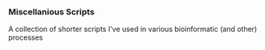 ### Miscellanious Scripts

A collection of shorter scripts I've used in various bioinformatic (and other) processes

